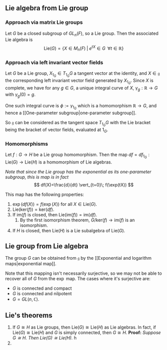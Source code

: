 ## Lie algebra from Lie group
### Approach via matrix Lie groups
Let $G$ be a closed subgroup of $GL_{n}(F)$, so a Lie group. Then the associated Lie algebra is 
$$
\text{Lie}(G)=\{ X \in M_{n}(F) \;\vert\; e^{tX} \in G \;\; \forall t \in \mathbb{R} \}
$$

### Approach via left invariant vector fields
Let $G$ be a Lie group, $X_{1_{G}} \in T_{1_{G}}G$ a tangent vector at the identity, and $X\in \mathfrak{g}$ the corresponding left invariant vector field generated by $X_{1_{G}}$. Since $X$ is complete, we have for any $g \in G$, a unique integral curve of $X$, $\gamma_{g}: \mathbb{R} \to G$ with $\gamma_{g}(0)=g$. 

One such integral curve is $\phi:=\gamma_{{1_{G}}}$ which is a homomorphism $\mathbb{R} \to G$, and hence a [[One-parameter subgroup|one-parameter subgroup]]. 

So $\mathfrak{g}$ can be considered as the tangent space $T_{1_{G}} G$ with the Lie bracket being the bracket of vector fields, evaluated at $1_{G}$.

### Homomorphisms
Let $f: G \to H$ be a Lie group homomorphism. Then the map $df=df_{1_{G}}: \text{Lie}(G) \to \text{Lie}(H)$ is a homomorphism of Lie algebras. 

*Note that since the Lie group has the exponential as its one-parameter subgroup, this is map is in fact*
$$
df(X)=\frac{d}{dt} \vert_{t=0}\; f(\exp(tX))
$$

This map has the following properties:
1. $\exp(df(X))=f(\exp(X))$ for all $X\in \text{Lie}(G)$.
2. $\text{Lie}(\text{ker}(f))=\text{ker}(df)$.
3. If $\text{im}(f)$ is closed, then $\text{Lie}(\text{im}(f))=\text{im}(df)$.
	1. By the first isomorphism theorem, $G / \text{ker}(f) \to \text{im}(f)$ is an isomorphism.
4. If $H$ is closed, then $\text{Lie}(H)$ is a Lie subalgebra of $\text{Lie}(G)$.


## Lie group from Lie algebra
The group $G$ can be obtained from $\mathfrak{g}$ by the [[Exponential and logarithm maps|exponential map]].

Note that this mapping isn't necessarily surjective, so we may not be able to recover all of $G$ from the $\exp$ map. The cases where it's surjective are:
- $G$ is connected and compact
- $G$ is connected and nilpotent
- $G = GL(n,\mathbb{C})$.

## Lie's theorems
1. If $G \cong H$ as Lie groups, then $\text{Lie}(G) \cong \text{Lie}(H)$ as Lie algebras.
	In fact, if $\text{Lie}(G) \cong \text{Lie}(H)$ and $G$ is simply connected, then $G \cong H$.
	**Proof:**
		*Suppose $G \cong H$. Then $\text{Lie}(G) \cong \text{Lie}(H)$.*
			h
2. 
